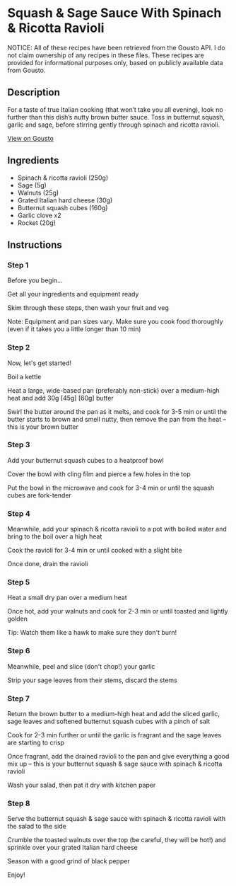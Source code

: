 # Squash & Sage Sauce With Spinach & Ricotta Ravioli

NOTICE: All of these recipes have been retrieved from the Gousto API. I do not claim ownership of any recipes in these files. These recipes are provided for informational purposes only, based on publicly available data from Gousto.

## Description

For a taste of true Italian cooking (that won’t take you all evening), look no further than this dish’s nutty brown butter sauce. Toss in butternut squash, garlic and sage, before stirring gently through spinach and ricotta ravioli.

[View on Gousto](https://www.gousto.co.uk/recipes/cookbook/butternut-squash-sage-sauce-with-spinach-ricotta-ravioli)

## Ingredients

- Spinach & ricotta ravioli (250g)
- Sage (5g)
- Walnuts (25g)
- Grated Italian hard cheese (30g)
- Butternut squash cubes (160g)
- Garlic clove x2
- Rocket (20g)

## Instructions


### Step 1

Before you begin...

Get all your ingredients and equipment ready

Skim through these steps, then wash your fruit and veg

Note: Equipment and pan sizes vary. Make sure you cook food thoroughly (even if it takes you a little longer than 10 min)


### Step 2

Now, let's get started!

Boil a kettle

Heat a large, wide-based pan (preferably non-stick) over a medium-high heat and add 30g <span class="text-purple">[45g]</span><span class="text-danger"> [60g] </span>butter

Swirl the butter around the pan as it melts, and cook for 3-5 min or until the butter starts to brown and smell nutty, then remove the pan from the heat – this is your brown butter


### Step 3

Add your butternut squash cubes to a heatproof bowl

Cover the bowl with cling film and pierce a few holes in the top

Put the bowl in the microwave and cook for 3-4 min or until the squash cubes are fork-tender


### Step 4

Meanwhile, add your spinach & ricotta ravioli to a pot with boiled water and bring to the boil over a high heat

Cook the ravioli for 3-4 min or until cooked with a slight bite

Once done, drain the ravioli


### Step 5

Heat a small dry pan over a medium heat

Once hot, add your walnuts and cook for 2-3 min or until toasted and lightly golden

Tip: Watch them like a hawk to make sure they don't burn!


### Step 6

Meanwhile, peel and slice (don't chop!) your garlic

Strip your sage leaves from their stems, discard the stems


### Step 7

Return the brown butter to a medium-high heat and add the sliced garlic, sage leaves and softened butternut squash cubes with a pinch of salt

Cook for 2-3 min further or until the garlic is fragrant and the sage leaves are starting to crisp

Once fragrant, add the drained ravioli to the pan and give everything a good mix up – this is your butternut squash & sage sauce with spinach & ricotta ravioli

Wash your salad, then pat it dry with kitchen paper

### Step 8

Serve the butternut squash & sage sauce with spinach & ricotta ravioli with the salad to the side

Crumble the toasted walnuts over the top (be careful, they will be hot!) and sprinkle over your grated Italian hard cheese

Season with a good grind of black pepper

Enjoy!

